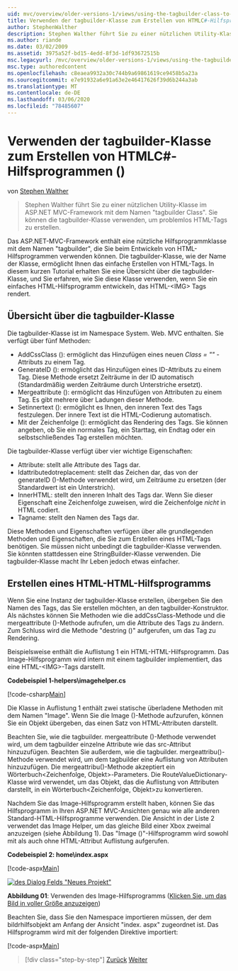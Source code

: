 ```yaml
---
uid: mvc/overview/older-versions-1/views/using-the-tagbuilder-class-to-build-html-helpers-cs
title: Verwenden der tagbuilder-Klasse zum Erstellen von HTMLC#-Hilfsprogrammen () | Microsoft-Dokumentation
author: StephenWalther
description: Stephen Walther führt Sie zu einer nützlichen Utility-Klasse im ASP.NET MVC-Framework mit dem Namen "tagbuilder Class". Sie können die tagbuilder-Klasse verwenden, um problemlos...
ms.author: riande
ms.date: 03/02/2009
ms.assetid: 3975a52f-bd15-4edd-8f3d-1df93672515b
msc.legacyurl: /mvc/overview/older-versions-1/views/using-the-tagbuilder-class-to-build-html-helpers-cs
msc.type: authoredcontent
ms.openlocfilehash: c8eaea9932a30c744b9a69861619ce9458b5a23a
ms.sourcegitcommit: e7e91932a6e91a63e2e46417626f39d6b244a3ab
ms.translationtype: MT
ms.contentlocale: de-DE
ms.lasthandoff: 03/06/2020
ms.locfileid: "78485607"
---
```

# <a name="using-the-tagbuilder-class-to-build-html-helpers-c"></a>Verwenden der tagbuilder-Klasse zum Erstellen von HTMLC#-Hilfsprogrammen ()

von [Stephen Walther](https://github.com/StephenWalther)

> Stephen Walther führt Sie zu einer nützlichen Utility-Klasse im ASP.NET MVC-Framework mit dem Namen "tagbuilder Class". Sie können die tagbuilder-Klasse verwenden, um problemlos HTML-Tags zu erstellen.

Das ASP.NET-MVC-Framework enthält eine nützliche Hilfsprogrammklasse mit dem Namen "tagbuilder", die Sie beim Entwickeln von HTML-Hilfsprogrammen verwenden können. Die tagbuilder-Klasse, wie der Name der Klasse, ermöglicht Ihnen das einfache Erstellen von HTML-Tags. In diesem kurzen Tutorial erhalten Sie eine Übersicht über die tagbuilder-Klasse, und Sie erfahren, wie Sie diese Klasse verwenden, wenn Sie ein einfaches HTML-Hilfsprogramm entwickeln, das HTML-&lt;IMG&gt; Tags rendert.

## <a name="overview-of-the-tagbuilder-class"></a>Übersicht über die tagbuilder-Klasse

Die tagbuilder-Klasse ist im Namespace System. Web. MVC enthalten. Sie verfügt über fünf Methoden:

- AddCssClass (): ermöglicht das Hinzufügen eines neuen *Class = ""* -Attributs zu einem Tag.
- GenerateID (): ermöglicht das Hinzufügen eines ID-Attributs zu einem Tag. Diese Methode ersetzt Zeiträume in der ID automatisch (Standardmäßig werden Zeiträume durch Unterstriche ersetzt).
- Mergeattribute (): ermöglicht das Hinzufügen von Attributen zu einem Tag. Es gibt mehrere über Ladungen dieser Methode.
- Setinnertext (): ermöglicht es Ihnen, den inneren Text des Tags festzulegen. Der innere Text ist die HTML-Codierung automatisch.
- Mit der Zeichenfolge (): ermöglicht das Rendering des Tags. Sie können angeben, ob Sie ein normales Tag, ein Starttag, ein Endtag oder ein selbstschließendes Tag erstellen möchten.

Die tagbuilder-Klasse verfügt über vier wichtige Eigenschaften:

- Attribute: stellt alle Attribute des Tags dar.
- Idattributedotreplacement: stellt das Zeichen dar, das von der generateID ()-Methode verwendet wird, um Zeiträume zu ersetzen (der Standardwert ist ein Unterstrich).
- InnerHTML: stellt den inneren Inhalt des Tags dar. Wenn Sie dieser Eigenschaft eine Zeichenfolge zuweisen, wird die Zeichenfolge *nicht* in HTML codiert.
- Tagname: stellt den Namen des Tags dar.

Diese Methoden und Eigenschaften verfügen über alle grundlegenden Methoden und Eigenschaften, die Sie zum Erstellen eines HTML-Tags benötigen. Sie müssen nicht unbedingt die tagbuilder-Klasse verwenden. Sie könnten stattdessen eine StringBuilder-Klasse verwenden. Die tagbuilder-Klasse macht Ihr Leben jedoch etwas einfacher.

## <a name="creating-an-image-html-helper"></a>Erstellen eines HTML-HTML-Hilfsprogramms

Wenn Sie eine Instanz der tagbuilder-Klasse erstellen, übergeben Sie den Namen des Tags, das Sie erstellen möchten, an den tagbuilder-Konstruktor. Als nächstes können Sie Methoden wie die addCssClass-Methode und die mergeattribute ()-Methode aufrufen, um die Attribute des Tags zu ändern. Zum Schluss wird die Methode "destring ()" aufgerufen, um das Tag zu Rendering.

Beispielsweise enthält die Auflistung 1 ein HTML-HTML-Hilfsprogramm. Das Image-Hilfsprogramm wird intern mit einem tagbuilder implementiert, das eine HTML-&lt;IMG&gt;-Tags darstellt.

**Codebeispiel 1-helpers\imagehelper.cs**

[!code-csharp[Main](using-the-tagbuilder-class-to-build-html-helpers-cs/samples/sample1.cs)]

Die Klasse in Auflistung 1 enthält zwei statische überladene Methoden mit dem Namen "Image". Wenn Sie die Image ()-Methode aufzurufen, können Sie ein Objekt übergeben, das einen Satz von HTML-Attributen darstellt.

Beachten Sie, wie die tagbuilder. mergeattribute ()-Methode verwendet wird, um dem tagbuilder einzelne Attribute wie das src-Attribut hinzuzufügen. Beachten Sie außerdem, wie die tagbuilder. mergeattribu()-Methode verwendet wird, um dem tagbuilder eine Auflistung von Attributen hinzuzufügen. Die mergeattribu()-Methode akzeptiert ein Wörterbuch&lt;Zeichenfolge, Objekt&gt;-Parameters. Die RouteValueDictionary-Klasse wird verwendet, um das Objekt, das die Auflistung von Attributen darstellt, in ein Wörterbuch&lt;Zeichenfolge, Objekt&gt;zu konvertieren.

Nachdem Sie das Image-Hilfsprogramm erstellt haben, können Sie das Hilfsprogramm in Ihren ASP.NET MVC-Ansichten genau wie alle anderen Standard-HTML-Hilfsprogramme verwenden. Die Ansicht in der Liste 2 verwendet das Image Helper, um das gleiche Bild einer Xbox zweimal anzuzeigen (siehe Abbildung 1). Das "Image ()"-Hilfsprogramm wird sowohl mit als auch ohne HTML-Attribut Auflistung aufgerufen.

**Codebeispiel 2: home\index.aspx**

[!code-aspx[Main](using-the-tagbuilder-class-to-build-html-helpers-cs/samples/sample2.aspx)]

[![des Dialog Felds "Neues Projekt"](using-the-tagbuilder-class-to-build-html-helpers-cs/_static/image1.jpg)](using-the-tagbuilder-class-to-build-html-helpers-cs/_static/image1.png)

**Abbildung 01**: Verwenden des Image-Hilfsprogramms ([Klicken Sie, um das Bild in voller Größe anzuzeigen](using-the-tagbuilder-class-to-build-html-helpers-cs/_static/image2.png))

Beachten Sie, dass Sie den Namespace importieren müssen, der dem bildrhilfsobjekt am Anfang der Ansicht "index. aspx" zugeordnet ist. Das Hilfsprogramm wird mit der folgenden Direktive importiert:

[!code-aspx[Main](using-the-tagbuilder-class-to-build-html-helpers-cs/samples/sample3.aspx)]

> [!div class="step-by-step"]
> [Zurück](creating-custom-html-helpers-cs.md)
> [Weiter](creating-page-layouts-with-view-master-pages-cs.md)
